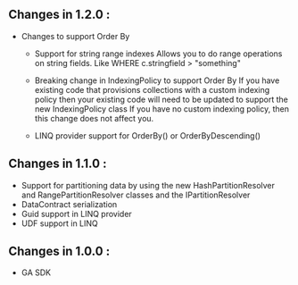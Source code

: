 ## Changes in 1.2.0 : ##
- Changes to support Order By
  - Support for string range indexes
    Allows you to do range operations on string fields. Like WHERE c.stringfield > "something"
    
  - Breaking change in IndexingPolicy to support Order By
    If you have existing code that provisions collections with a custom indexing policy then your existing code will need to be updated to support the new IndexingPolicy class
    If you have no custom indexing policy, then this change does not affect you. 
   
  - LINQ provider support for OrderBy() or OrderByDescending()
  
## Changes in 1.1.0 : ##
- Support for partitioning data by using the new HashPartitionResolver and RangePartitionResolver classes and the IPartitionResolver
- DataContract serialization
- Guid support in LINQ provider
- UDF support in LINQ

## Changes in 1.0.0 : ##
- GA SDK
